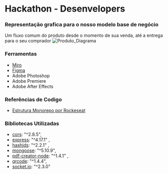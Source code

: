 # Hackathon - Desenvelopers

### Representação grafica para o nosso modelo base de negócio
Um fluxo comum do produto desde o momento de sua venda, até a entrega para o seu comprador
![Produto_Diagrama](https://user-images.githubusercontent.com/66282650/96369471-8ad13180-1130-11eb-9758-227929fb4560.png)

### Ferramentas
- [Miro](https://miro.com/welcomeonboard/0Kp9DglP4wHWE1uRfufbWzru5xYCQ6aSp7Y8oMa2Pnk6ILtlTO27ZRp8BcP42wSA)
- [Figma](https://www.figma.com/file/zjEhgGsrSxs6EJ5DLKKz8A/eCoop?node-id=0%3A1)
- Adobe Photoshop
- Adobe Premiere
- Adobe After Effects


### Referências de Codigo
- [Estrutura Monorepo por Rockeseat](https://github.com/rocketseat-content/youtube-monorepo)

### Bibliotecas Utilizadas
- [cors](https://www.npmjs.com/package/cors): "^2.8.5",  
- [express](https://expressjs.com/pt-br/): "^4.17.1" ,
- [hashids](https://hashids.org): "^2.2.1" ,
- [mongoose](https://mongoosejs.com): "^5.10.9",
- [pdf-creator-node](https://www.npmjs.com/package/pdf-creator-node): "^1.4.1" ,
- [qrcode](https://www.npmjs.com/package/qrcode): "^1.4.4",
- [socket.io](https://socket.io): "^2.3.0"
